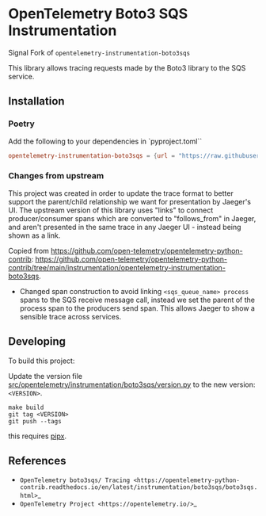 # OpenTelemetry Boto3 SQS Instrumentation

Signal Fork of `opentelemetry-instrumentation-boto3sqs`

This library allows tracing requests made by the Boto3 library to the SQS service.

## Installation

### Poetry

Add the following to your dependencies in `pyproject.toml``

```toml
opentelemetry-instrumentation-boto3sqs = {url = "https://raw.githubusercontent.com/signal-ai/opentelemetry-instrumentation-boto3sqs/<VERSION>/dist/opentelemetry_instrumentation_boto3sqs-py3-none-any.whl"}
```

### Changes from upstream

This project was created in order to update the trace format to better support the parent/child relationship we want for presentation by Jaeger's UI. The upstream version of this library uses "links" to connect producer/consumer spans which are converted to "follows_from" in Jaeger, and aren't presented in the same trace in any Jaeger UI - instead being shown as a link.

Copied from <https://github.com/open-telemetry/opentelemetry-python-contrib>: <https://github.com/open-telemetry/opentelemetry-python-contrib/tree/main/instrumentation/opentelemetry-instrumentation-boto3sqs>.

- Changed span construction to avoid linking `<sqs_queue_name> process` spans to the SQS receive message call, instead we set the parent of the process span to the producers send span.
  This allows Jaeger to show a sensible trace across services.

## Developing

To build this project:

Update the version file [src/opentelemetry/instrumentation/boto3sqs/version.py](src/opentelemetry/instrumentation/boto3sqs/version.py) to the new version: `<VERSION>`.

```shell
make build
git tag <VERSION>
git push --tags
```

this requires [pipx](https://pypa.github.io/pipx/installation/).

## References

- `OpenTelemetry boto3sqs/ Tracing <https://opentelemetry-python-contrib.readthedocs.io/en/latest/instrumentation/boto3sqs/boto3sqs.html>`\_
- `OpenTelemetry Project <https://opentelemetry.io/>`\_
